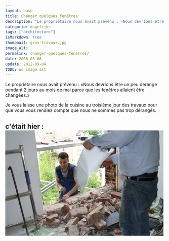 ```yaml
---
layout: base
title: Changer quelques fenêtres
description: "Le propriétaire nous avait prévenu : «Nous devrions être un peu dérangé pendant 2 jours au mois de mai parce que les fenêtres allaient être changées.»"
categorie: dagelijks
tags: ["architecture"]
isMarkdown: true
thumbnail: gros-travaux.jpg
image_alt: 
permalink: changer-quelques-fenetres/
date: 2006-05-06
update: 2012-09-04
TODO: no image alt
---
```


Le propriétaire nous avait prévenu : «Nous devrions être un peu dérangé pendant 2 jours au mois de mai parce que les fenêtres allaient être changées.»

Je vous laisse une photo de la cuisine au troisième jour des travaux pour que vous vous rendiez compte que nous ne sommes pas trop dérangés.

c'était hier :  
![](gros-travaux.jpg)
---